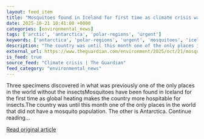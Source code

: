 ```yaml
---
layout: feed_item
title: "Mosquitoes found in Iceland for first time as climate crisis warms country"
date: 2025-10-21 10:41:08 +0000
categories: [environmental_news]
tags: ['arctic', 'antarctica', 'polar-regions', 'urgent']
keywords: ['antarctica', 'polar-regions', 'urgent', 'mosquitoes', 'iceland', 'found', 'arctic']
description: "The country was until this month one of the only places in the world that did not have a mosquito population"
external_url: https://www.theguardian.com/environment/2025/oct/21/mosquitoes-found-iceland-first-time-climate-crisis-warms-country
is_feed: true
source_feed: "Climate crisis | The Guardian"
feed_category: "environmental_news"
---
```


Three specimens discovered in what was previously one of the only places in the world without the insectsMosquitoes have been found in Iceland for the first time as global heating makes the country more hospitable for insects.The country was until this month one of the only places in the world that did not have a mosquito population. The other is Antarctica. Continue reading...

[Read original article](https://www.theguardian.com/environment/2025/oct/21/mosquitoes-found-iceland-first-time-climate-crisis-warms-country)
